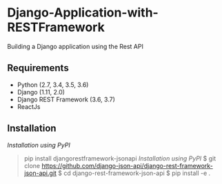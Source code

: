 # Django-Application-with-RESTFramework
Building a Django application using the Rest API 


## Requirements
* Python (2.7, 3.4, 3.5, 3.6)
* Django (1.11, 2.0)
* Django REST Framework (3.6, 3.7)
* ReactJs

## Installation
*Installation using PyPI*
> pip install djangorestframework-jsonapi
*Installation using PyPI*
> $ git clone https://github.com/django-json-api/django-rest-framework-json-api.git
> $ cd django-rest-framework-json-api
> $ pip install -e .
